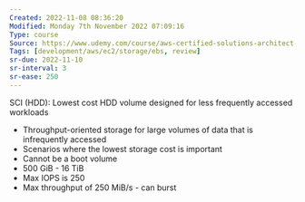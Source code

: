 ```yaml
---
Created: 2022-11-08 08:36:20
Modified: Monday 7th November 2022 07:09:16
Type: course
Source: https://www.udemy.com/course/aws-certified-solutions-architect-associate-saa-c01/?xref=E0Aed11STH4LPUQvCz0GJFABTmM=
Tags: [development/aws/ec2/storage/ebs, review]
sr-due: 2022-11-10
sr-interval: 3
sr-ease: 250
---
```


SCI (HDD): Lowest cost HDD volume designed for less frequently accessed workloads
- Throughput-oriented storage for large volumes of data that is infrequently accessed
- Scenarios where the lowest storage cost is important
- Cannot be a boot volume
- 500 GiB - 16 TiB
- Max IOPS is 250
- Max throughput of 250 MiB/s - can burst